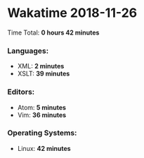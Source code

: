 # Wakatime 2018-11-26

Time Total: **0 hours 42 minutes**

### Languages:
- XML: **2 minutes** 
- XSLT: **39 minutes** 

### Editors:
- Atom: **5 minutes** 
- Vim: **36 minutes** 

### Operating Systems:
- Linux: **42 minutes** 

